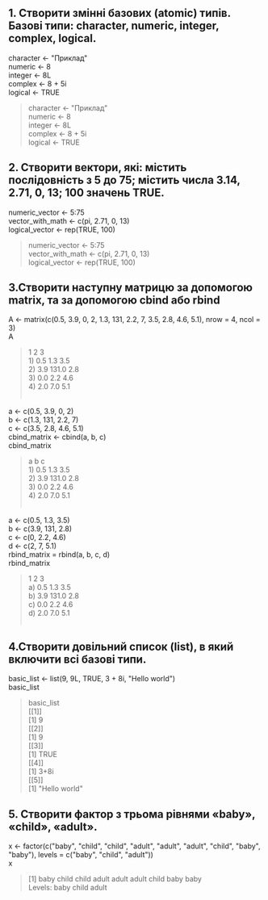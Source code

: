 ## 1.	Створити змінні базових (atomic) типів. Базові типи: character, numeric, integer, complex, logical. ##
character <- "Приклад" <br>
numeric <- 8 <br>
integer <- 8L <br>
complex <- 8 + 5i <br>
logical <- TRUE <br>
> character <- "Приклад" <br>
> numeric <- 8 <br>
> integer <- 8L <br>
> complex <- 8 + 5i <br>
> logical <- TRUE <br>
## 2.	Створити вектори, які: містить послідовність з 5 до 75; містить числа 3.14, 2.71, 0, 13; 100 значень TRUE. ## 
numeric_vector <- 5:75 <br>
vector_with_math <- c(pi, 2.71, 0, 13) <br>
logical_vector <- rep(TRUE, 100) <br>
> numeric_vector <- 5:75 <br>
> vector_with_math <- c(pi, 2.71, 0, 13) <br>
> logical_vector <- rep(TRUE, 100) <br>
## 3.Створити наступну матрицю за допомогою matrix, та за допомогою cbind або rbind ##
A <- matrix(c(0.5, 3.9, 0, 2, 1.3, 131, 2.2, 7, 3.5, 2.8, 4.6, 5.1), nrow = 4, ncol = 3) <br>
A <br>
> <table>
>    1        2      3 <br>
> 1) 0.5     1.3    3.5 <br>
> 2) 3.9     131.0  2.8 <br>
> 3) 0.0     2.2    4.6 <br>
> 4) 2.0     7.0    5.1 <br> </table>
a <- c(0.5, 3.9, 0, 2) <br>
b <- c(1.3, 131, 2.2, 7) <br>
c <- c(3.5, 2.8, 4.6, 5.1) <br>
cbind_matrix <- cbind(a, b, c) <br>
cbind_matrix <br> 

> <table>
>    a        b      c <br>
> 1) 0.5     1.3    3.5 <br>
> 2) 3.9     131.0  2.8 <br>
> 3) 0.0     2.2    4.6 <br>
> 4) 2.0     7.0    5.1 <br> </table>

a <- c(0.5, 1.3, 3.5) <br>
b <- c(3.9, 131, 2.8) <br>
c <- c(0, 2.2, 4.6) <br>
d <- c(2, 7, 5.1) <br>
rbind_matrix = rbind(a, b, c, d) <br>
rbind_matrix <br>
> <table>
>    1        2      3 <br>
> a) 0.5     1.3    3.5 <br>
> b) 3.9     131.0  2.8 <br>
> c) 0.0     2.2    4.6 <br>
> d) 2.0     7.0    5.1 <br> </table>

## 4.Створити довільний список (list), в який включити всі базові типи. ##
basic_list <- list(9, 9L, TRUE, 3 + 8i, "Hello world") <br>
basic_list <br>
> basic_list <br>
> [[1]] <br>
> [1] 9 <br>
> [[2]] <br>
> [1] 9 <br>
> [[3]] <br>
> [1] TRUE <br>
> [[4]] <br>
> [1] 3+8i <br>
> [[5]] <br>
> [1] "Hello world" <br>
## 5.	Створити фактор з трьома рівнями «baby», «child», «adult». ## 
x <- factor(c("baby", "child", "child", "adult", "adult", "adult", "child", "baby", "baby"), levels = c("baby", "child", "adult")) <br>
x <br>
> [1] baby  child child adult adult adult child baby  baby <br>
> Levels: baby child adult <br>
